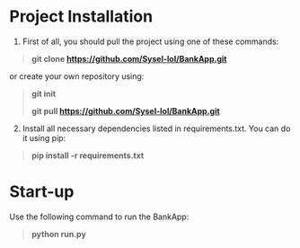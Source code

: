# Project Installation

1. First of all, you should pull the project using one of these commands:

>**git clone https://github.com/Sysel-lol/BankApp.git**
>

or create your own repository using:

> **git init**
>
> **git pull https://github.com/Sysel-lol/BankApp.git**

2. Install all necessary dependencies listed in requirements.txt. You can do it using pip:

> **pip install -r requirements.txt**

# Start-up

Use the following command to run the BankApp:

> **python run.py**